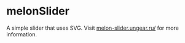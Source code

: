 # melonSlider
A simple slider that uses SVG. 
Visit [melon-slider.ungear.ru/](http://melon-slider.ungear.ru) for more information.
